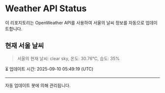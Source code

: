 
# Weather API Status

이 리포지토리는 OpenWeather API를 사용하여 서울의 날씨 정보를 자동으로 업데이트합니다.

## 현재 서울 날씨
> 서울의 현재 날씨: clear sky, 온도: 30.76°C, 습도: 35%

⏳ 업데이트 시간: 2025-09-10 05:49:19 (UTC)

---
자동 업데이트 봇에 의해 관리됩니다.
